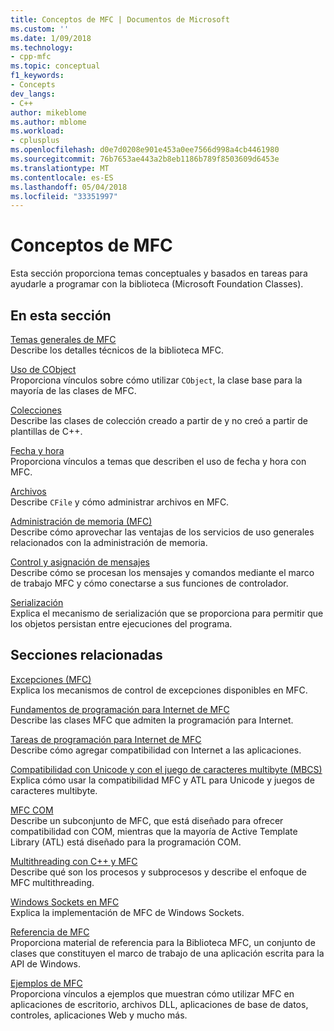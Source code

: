 ```yaml
---
title: Conceptos de MFC | Documentos de Microsoft
ms.custom: ''
ms.date: 1/09/2018
ms.technology:
- cpp-mfc
ms.topic: conceptual
f1_keywords:
- Concepts
dev_langs:
- C++
author: mikeblome
ms.author: mblome
ms.workload:
- cplusplus
ms.openlocfilehash: d0e7d0208e901e453a0ee7566d998a4cb4461980
ms.sourcegitcommit: 76b7653ae443a2b8eb1186b789f8503609d6453e
ms.translationtype: MT
ms.contentlocale: es-ES
ms.lasthandoff: 05/04/2018
ms.locfileid: "33351997"
---
```

# <a name="mfc-concepts"></a>Conceptos de MFC

Esta sección proporciona temas conceptuales y basados en tareas para ayudarle a programar con la biblioteca (Microsoft Foundation Classes).

## <a name="in-this-section"></a>En esta sección

[Temas generales de MFC](../mfc/general-mfc-topics.md)  
Describe los detalles técnicos de la biblioteca MFC.

[Uso de CObject](../mfc/using-cobject.md)  
Proporciona vínculos sobre cómo utilizar `CObject`, la clase base para la mayoría de las clases de MFC.

[Colecciones](../mfc/collections.md)  
Describe las clases de colección creado a partir de y no creó a partir de plantillas de C++.

[Fecha y hora](../atl-mfc-shared/date-and-time.md)  
Proporciona vínculos a temas que describen el uso de fecha y hora con MFC.

[Archivos](../mfc/files-in-mfc.md)  
Describe `CFile` y cómo administrar archivos en MFC.

[Administración de memoria (MFC)](../mfc/memory-management.md)  
Describe cómo aprovechar las ventajas de los servicios de uso generales relacionados con la administración de memoria.

[Control y asignación de mensajes](../mfc/message-handling-and-mapping.md)  
Describe cómo se procesan los mensajes y comandos mediante el marco de trabajo MFC y cómo conectarse a sus funciones de controlador.

[Serialización](../mfc/serialization-in-mfc.md)  
Explica el mecanismo de serialización que se proporciona para permitir que los objetos persistan entre ejecuciones del programa.

## <a name="related-sections"></a>Secciones relacionadas

[Excepciones (MFC)](../mfc/exception-handling-in-mfc.md)  
Explica los mecanismos de control de excepciones disponibles en MFC.

[Fundamentos de programación para Internet de MFC](../mfc/mfc-internet-programming-basics.md)  
Describe las clases MFC que admiten la programación para Internet.

[Tareas de programación para Internet de MFC](../mfc/mfc-internet-programming-tasks.md)  
Describe cómo agregar compatibilidad con Internet a las aplicaciones.

[Compatibilidad con Unicode y con el juego de caracteres multibyte (MBCS)](../atl-mfc-shared/unicode-and-multibyte-character-set-mbcs-support.md)  
Explica cómo usar la compatibilidad MFC y ATL para Unicode y juegos de caracteres multibyte.

[MFC COM](../mfc/mfc-com.md)  
Describe un subconjunto de MFC, que está diseñado para ofrecer compatibilidad con COM, mientras que la mayoría de Active Template Library (ATL) está diseñado para la programación COM.

[Multithreading con C++ y MFC](../parallel/multithreading-with-cpp-and-mfc.md)  
Describe qué son los procesos y subprocesos y describe el enfoque de MFC multithreading.

[Windows Sockets en MFC](../mfc/windows-sockets.md)  
Explica la implementación de MFC de Windows Sockets.

[Referencia de MFC](../mfc/mfc-desktop-applications.md)  
Proporciona material de referencia para la Biblioteca MFC, un conjunto de clases que constituyen el marco de trabajo de una aplicación escrita para la API de Windows.

[Ejemplos de MFC](../visual-cpp-samples.md)  
Proporciona vínculos a ejemplos que muestran cómo utilizar MFC en aplicaciones de escritorio, archivos DLL, aplicaciones de base de datos, controles, aplicaciones Web y mucho más.
